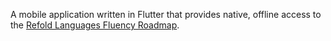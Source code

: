 

A mobile application written in Flutter that provides native, offline access to the [Refold Languages Fluency Roadmap](https://refold.la/roadmap). 